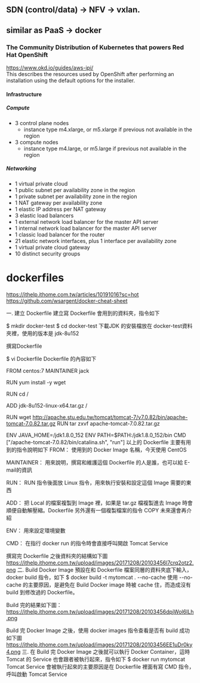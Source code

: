 ## SDN (control/data) -> NFV -> vxlan.
## similar as PaaS -> docker
### The Community Distribution of Kubernetes that powers Red Hat OpenShift
https://www.okd.io/guides/aws-ipi/ <br>
This describes the resources used by OpenShift after performing an installation using the default options for the installer.
#### Infrastructure
##### Compute
- 3 control plane nodes
  - instance type m4.xlarge, or m5.xlarge if previous not available in the region
- 3 compute nodes
  - instance type m4.large, or m5.large if previous not available in the region
##### Networking
- 1 virtual private cloud
- 1 public subnet per availability zone in the region
- 1 private subnet per availability zone in the region
- 1 NAT gateway per availability zone
- 1 elastic IP address per NAT gateway
- 3 elastic load balancers
- 1 external network load balancer for the master API server
- 1 internal network load balancer for the master API server
- 1 classic load balancer for the router
- 21 elastic network interfaces, plus 1 interface per availability zone
- 1 virtual private cloud gateway
- 10 distinct security groups

# dockerfiles
https://ithelp.ithome.com.tw/articles/10191016?sc=hot <br>
https://github.com/wsargent/docker-cheat-sheet

一. 建立 Dockerfile
建立寫 Dockerfile 會用到的資料夾，指令如下

$ mkdir docker-test
$ cd docker-test
下載JDK 的安裝檔放在 docker-test資料夾裡，使用的版本是 jdk-8u152

撰寫Dockerfile

$ vi Dockerfile
Dockerfile 的內容如下

FROM centos:7
MAINTAINER jack

RUN yum install -y wget

RUN cd /

ADD jdk-8u152-linux-x64.tar.gz /

RUN wget http://apache.stu.edu.tw/tomcat/tomcat-7/v7.0.82/bin/apache-tomcat-7.0.82.tar.gz
RUN tar zxvf apache-tomcat-7.0.82.tar.gz

ENV JAVA_HOME=/jdk1.8.0_152
ENV PATH=$PATH:/jdk1.8.0_152/bin
CMD ["/apache-tomcat-7.0.82/bin/catalina.sh", "run"]
以上的 Dockerfile 主要有用到的指令說明如下
FROM： 使用到的 Docker Image 名稱，今天使用 CentOS

MAINTAINER： 用來說明，撰寫和維護這個 Dockerfile 的人是誰，也可以給 E-mail的資訊

RUN： RUN 指令後面放 Linux 指令，用來執行安裝和設定這個 Image 需要的東西

ADD： 把 Local 的檔案複製到 Image 裡，如果是 tar.gz 檔複製進去 Image 時會順便自動解壓縮。Dockerfile 另外還有一個複製檔案的指令 COPY 未來還會再介紹

ENV： 用來設定環境變數

CMD： 在指行 docker run 的指令時會直接呼叫開啟 Tomcat Service

撰寫完 Dockerfile 之後資料夾的結構如下圖
https://ithelp.ithome.com.tw/upload/images/20171208/20103456l7crq2otz2.png
二. Build Docker Image
預設在和 Dockerfile 檔案同層的資料夾底下輸入， docker build 指令，如下
$ docker build -t mytomcat . --no-cache
使用 --no-cache 的主要原因，是避免在 Build Docker image 時被 cache 住，而造成沒有 build 到修改過的 Dockerfile。

Build 完的結果如下圖：
https://ithelp.ithome.com.tw/upload/images/20171208/20103456dpjWol6ILh.png

Build 完 Docker Image 之後，使用 docker images 指令查看是否有 build 成功如下圖
https://ithelp.ithome.com.tw/upload/images/20171208/20103456EE1uDr0ky4.png
三. 在 Build 完 Docker Image 之後就可以執行 Docker Container，這時Tomcat 的 Service 也會跟者被執行起來，指令如下
$ docker run mytomcat
Tomcat Service 會被執行起來的主要原因是在 Dockerfile 裡面有寫 CMD 指令，呼叫啟動 Tomcat Service
